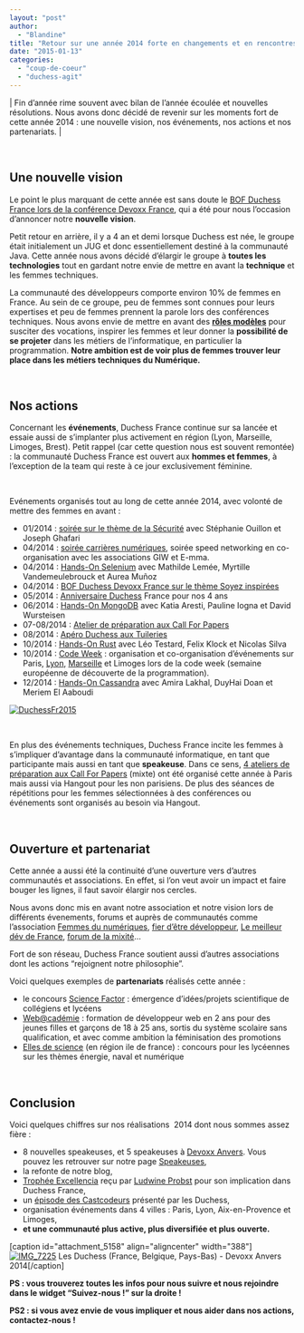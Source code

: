 ```yaml
---
layout: "post"
author: 
  - "Blandine"
title: "Retour sur une année 2014 forte en changements et en rencontres"
date: "2015-01-13"
categories: 
  - "coup-de-coeur"
  - "duchess-agit"
---
```


| Fin d’année rime souvent avec bilan de l’année écoulée et nouvelles résolutions. Nous avons donc décidé de revenir sur les moments fort de cette année 2014 : une nouvelle vision, nos événements, nos actions et nos partenariats. |

 

## Une nouvelle vision

Le point le plus marquant de cette année est sans doute le [BOF Duchess France lors de la conférence Devoxx France](https://www.youtube.com/watch?v=nWblNFMni5Q&index=15&list=PLX8CzqL3ArzUo4NBNUEoVif4mRy5lTjQ5), qui a été pour nous l’occasion d’annoncer notre **nouvelle vision**.

Petit retour en arrière, il y a 4 an et demi lorsque Duchess est née, le groupe était initialement un JUG et donc essentiellement destiné à la communauté Java. Cette année nous avons décidé d’élargir le groupe à **toutes les technologies** tout en gardant notre envie de mettre en avant la **technique** et les femmes techniques.

La communauté des développeurs comporte environ 10% de femmes en France. Au sein de ce groupe, peu de femmes sont connues pour leurs expertises et peu de femmes prennent la parole lors des conférences techniques. Nous avons envie de mettre en avant des [**rôles modèles**](http://www.duchess-france.org/roles-modeles/) pour susciter des vocations, inspirer les femmes et leur donner la **possibilité de se projeter** dans les métiers de l’informatique, en particulier la programmation. **Notre ambition est de voir plus de femmes trouver leur place dans les métiers techniques du Numérique.**

 

## Nos actions

Concernant les **événements**, Duchess France continue sur sa lancée et essaie aussi de s’implanter plus activement en région (Lyon, Marseille, Limoges, Brest). Petit rappel (car cette question nous est souvent remontée) : la communauté Duchess France est ouvert aux **hommes et femmes**, à l’exception de la team qui reste à ce jour exclusivement féminine.

 

Evénements organisés tout au long de cette année 2014, avec volonté de mettre des femmes en avant :

- 01/2014 : [soirée sur le thème de la Sécurité](http://www.duchess-france.org/soiree-securite/) avec Stéphanie Ouillon et Joseph Ghafari
- 04/2014 : [soirée carrières numériques](http://www.duchess-france.org/envie-de-booster-votre-carriere-participez-a-notre-soiree-carrieres-numeriques/), soirée speed networking en co-organisation avec les associations GIW et E-mma.
- 04/2014 : [Hands-On Selenium](http://www.duchess-france.org/hands-on-selenium/) avec Mathilde Lemée, Myrtille Vandemeulebrouck et Aurea Muñoz
- 04/2014 : [BOF Duchess Devoxx France sur le thème Soyez inspirées](http://www.duchess-france.org/soyez-inspirees/)
- 05/2014 : [Anniversaire Duchess](http://www.duchess-france.org/merci/) France pour nos 4 ans
- 06/2014 : [Hands-On MongoDB](http://www.meetup.com/Duchess-France-Meetup/events/183207032/) avec Katia Aresti, Pauline Iogna et David Wursteisen
- 07-08/2014 : [Atelier de préparation aux Call For Papers](http://www.duchess-france.org/atelier-de-preparation-pour-les-call-for-papers/)
- 08/2014 : [Apéro Duchess aux Tuileries](http://www.meetup.com/Duchess-France-Meetup/events/195497482/)
- 10/2014 : [Hands-On Rust](http://www.duchess-france.org/hands-on-rust/) avec Léo Testard, Felix Klock et Nicolas Silva
- 10/2014 : [Code Week](http://www.duchess-france.org/retour-sur-les-ateliers-de-code-animes-par-duchess-france-pendant-la-code-week/) : organisation et co-organisation d’événements sur Paris, [Lyon](http://www.meetup.com/Duchess-France-Meetup/events/207546922/), [Marseille](http://www.meetup.com/Duchess-France-Meetup/events/206457582/) et Limoges lors de la code week (semaine européenne de découverte de la programmation).
- 12/2014 : [Hands-On Cassandra](http://www.duchess-france.org/hands-on-cassandra/) avec Amira Lakhal, DuyHai Doan et Meriem El Aaboudi

[![DuchessFr2015](/assets/2015/01/2015-01-13-retour-sur-une-annee-2014-forte-en-changements-et-en-rencontres/DuchessFr2015-1024x825.png)](/assets/2015/01/2015-01-13-retour-sur-une-annee-2014-forte-en-changements-et-en-rencontres/DuchessFr2015.png)

 

En plus des événements techniques, Duchess France incite les femmes à s’impliquer d’avantage dans la communauté informatique, en tant que participante mais aussi en tant que **speakeuse**. Dans ce sens, [4 ateliers de préparation aux Call For Papers](http://www.duchess-france.org/atelier-de-preparation-pour-les-call-for-papers/) (mixte) ont été organisé cette année à Paris mais aussi via Hangout pour les non parisiens. De plus des séances de répétitions pour les femmes sélectionnées à des conférences ou événements sont organisés au besoin via Hangout.

 

## Ouverture et partenariat

Cette année a aussi été la continuité d’une ouverture vers d’autres communautés et associations. En effet, si l’on veut avoir un impact et faire bouger les lignes, il faut savoir élargir nos cercles.

Nous avons donc mis en avant notre association et notre vision lors de différents évenements, forums et auprès de communautés comme l’association [Femmes du numériques](http://www.femmesdunumerique.fr/actualites/duchess-france-lassociation-des-femmes-de-lit-connectees), [fier d’être développeur](http://fierdetredeveloppeur.org/2014/11/fdd-night-2014/), [Le meilleur dév de France](http://www.duchess-france.org/les-duchess-seront-au-meilleur-dev-de-france/), [forum de la mixité](http://www.forumdelamixite.com/)...

Fort de son réseau, Duchess France soutient aussi d’autres associations dont les actions “rejoignent notre philosophie”.

Voici quelques exemples de **partenariats** réalisés cette année :

- le concours [Science Factor](http://www.sciencefactor.fr/#1) : émergence d’idées/projets scientifique de collégiens et lycéens
- [Web@cadémie](http://webacademie.org/) : formation de développeur web en 2 ans pour des jeunes filles et garçons de 18 à 25 ans, sortis du système scolaire sans qualification, et avec comme ambition la féminisation des promotions
- [Elles de science](https://twitter.com/ellesdesciences) (en région ile de france) : concours pour les lycéennes sur les thèmes énergie, naval et numérique

 

## Conclusion

Voici quelques chiffres sur nos réalisations  2014 dont nous sommes assez fière :

- 8 nouvelles speakeuses, et 5 speakeuses à [Devoxx Anvers](http://www.duchess-france.org/cinq-speakeuses-duchesses-devoxx-anvers-2014/). Vous pouvez les retrouver sur notre page [Speakeuses](http://www.duchess-france.org/des-femmes-speakers-o/),
- la refonte de notre blog,
- [Trophée Excellencia](http://www.femmesdunumerique.com/actualites/le-trophee-excellencia-recompense-cinq-femmes-du-numerique) reçu par [Ludwine Probst](https://nivdul.wordpress.com/about/) pour son implication dans Duchess France,
- un [épisode des Castcodeurs](http://lescastcodeurs.com/2014/06/26/lcc-105-tu-testeras-mais-quand-il-faut/) présenté par les Duchess,
- organisation événements dans 4 villes : Paris, Lyon, Aix-en-Provence et Limoges,
- ****et une communauté plus active, plus diversifiée et plus ouverte.****

\[caption id="attachment\_5158" align="aligncenter" width="388"\][![IMG_7225](/assets/2015/01/2015-01-13-retour-sur-une-annee-2014-forte-en-changements-et-en-rencontres/IMG_7225-300x180.jpg "Les Duchess (France, Belgique, Pays-Bas) - Devoxx Anvers 2014")](/assets/2015/01/2015-01-13-retour-sur-une-annee-2014-forte-en-changements-et-en-rencontres/IMG_7225.jpg) Les Duchess (France, Belgique, Pays-Bas) - Devoxx Anvers 2014\[/caption\]

**PS : vous trouverez toutes les infos pour nous suivre et nous rejoindre dans le widget “Suivez-nous !” sur la droite !**

**PS2 : si vous avez envie de vous impliquer et nous aider dans nos actions, contactez-nous !**
